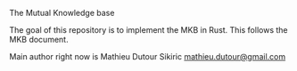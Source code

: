 The Mutual Knowledge base

The goal of this repository is to implement the MKB in Rust.
This follows the MKB document.

Main author right now is Mathieu Dutour Sikiric <mathieu.dutour@gmail.com>
